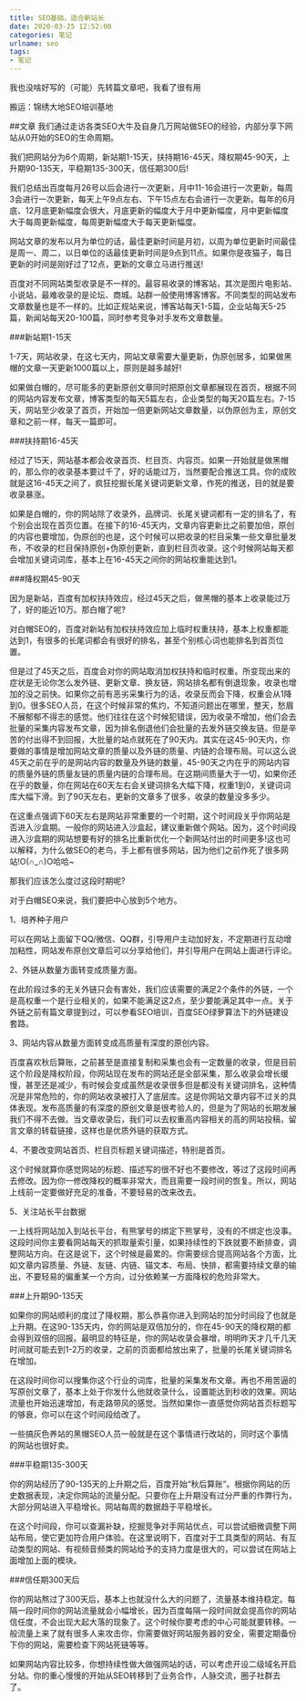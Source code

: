 ```yaml
---
title: SEO基础，适合新站长
date: 2020-03-25 12:52:00
categories: 笔记
urlname: seo
tags:
- 笔记
---
```

<!--markdown-->我也没啥好写的（可能）先转篇文章吧，我看了很有用
搬运：锦绣大地SEO培训基地

##文章
我们通过走访各类SEO大牛及自身几万网站做SEO的经验，内部分享下网站从0开始的SEO的生命周期。

我们把网站分为6个周期，新站期1-15天，扶持期16-45天，降权期45-90天，上升期90-135天，平稳期135-300天，信任期300后!

我们总结出百度每月26号以后会进行一次更新，月中11-16会进行一次更新，每周3会进行一次更新，每天上午9点左右、下午15点左右会进行一次更新。每年的6月底、12月底更新幅度会很大，月底更新的幅度大于月中更新幅度，月中更新幅度大于每周更新幅度，每周更新幅度大于每天更新幅度。

网站文章的发布以月为单位的话，最佳更新时间是月初，以周为单位更新时间最佳是周一、周二，以日单位的话最佳更新时间是9点到11点。如果你是夜猫子，每日更新的时间是刚好过了12点，更新的文章立马进行推送!

百度对不同网站类型收录是不一样的。最容易收录的博客站，其次是图片电影站、小说站，最难收录的是论坛、商城。站群一般使用博客博客。不同类型的网站发布文章数量也是不一样的。比如正规站来说，博客站每天1-5篇，企业站每天5-25篇，新闻站每天20-100篇，同时参考竞争对手发布文章数量。

###新站期1-15天

1-7天，网站收录，在这七天内，网站文章需要大量更新，伪原创居多，如果做黑帽的文章一天更新1000篇以上，原则是越多越好!

如果做白帽的，尽可能多的更新原创文章同时把原创文章都展现在首页，根据不同的网站内容发布文章，博客类型的每天5篇左右，企业类型的每天20篇左右。7-15天，网站至少收录了首页，开始加一倍更新网站文章数量，以伪原创为主，原创文章和之前一样，每天一篇即可。

###扶持期16-45天

经过了15天，网站基本都会收录首页、栏目页、内容页。如果一开始就是做黑帽的，那么你的收录基本要过千了，好的话能过万，当然要配合推送工具。你的成败就是这16-45天之间了，疯狂挖掘长尾关键词更新文章，作死的推送，目的就是要收录暴涨。

如果是白帽的，你的网站除了收录外，品牌词、长尾关键词都有一定的排名了，有个别会出现在首页位置。在接下的16-45天内，文章内容更新比之前要加倍，原创的内容也要增加，伪原创的也是，这个时候可以把收录的栏目采集一些文章批量发布，不收录的栏目保持原创+伪原创更新，直到栏目页收录。这个时候网站每天都会增加关键词词库，基本上在16-45天之间你的网站权重能达到1。

###降权期45-90天

因为是新站，百度有加权扶持效应，经过45天之后，做黑帽的基本上收录能过万了，好的能近10万。那白帽了呢?

对白帽SEO的，百度对新站有加权扶持效应加上临时权重扶持，基本上权重都能达到1，有很多的长尾词都会有很好的排名，甚至个别核心词也能排名到首页位置。

但是过了45天之后，百度会对你的网站取消加权扶持和临时权重。所变现出来的症状是无论你怎么发外链、更新文章、换友链，网站排名都有倒退现象，收录也增加的没之前快。如果你之前有恶劣采集行为的话，收录反而会下降，权重会从1降到0。很多SEO人员，在这个时候非常的焦灼，不知道问题出在哪里，整天，愁眉不展郁郁不得志的感觉。他们往往在这个时候犯错误，因为收录不增加，他们会去批量的采集内容发布文章，因为排名倒退他们会批量的去发外链交换友链。但是辛苦的付出得不到回报，大批量的站点就死在了90天内。其实在这45-90天内，你要做的事情是增加网站文章的质量以及外链的质量、内链的合理布局。可以这么说45天之前在乎的是网站内容的数量及外链的数量，45-90天之内在乎的网站内容的质量外链的质量友链的质量内链的合理布局。在这期间质量大于一切，如果你还在乎的数量，你在网站在60天左右会关键词排名大幅下降，权重1到0，关键词词库大幅下滑。到了90天左右，更新的文章多了很多，收录的数量没多多少。

在这重点强调下60天左右是网站非常重要的一个时期，这个时间段关乎你网站是否进入沙盒期。一般你的网站进入沙盒起，建议重新做个网站。因为，这个时间段进入沙盒期的网站想要有好的排名比重新优化一个新网站付出的时间更多!这也可以解释，为什么做SEO的老鸟，手上都有很多网站，因为他们之前作死了很多网站!O(∩_∩)O哈哈~

那我们应该怎么度过这段时期呢?

对于白帽SEO来说，我们要把中心放到5个地方。

1、培养种子用户

可以在网站上面留下QQ/微信、QQ群，引导用户主动加好友，不定期进行互动增加粘性，网站发布原创文章后可以分享给他们，并引导用户在网站上面进行评论。

2、外链从数量方面转变成质量方面。

在此阶段过多的无关外链只会有害处，我们应该需要的满足2个条件的外链，一个是高权重一个是行业相关的，如果不能满足这2点，至少要能满足其中一点。关于外链之前有篇文章提到过，可以参看SEO培训，百度SEO绿萝算法下的外链建设套路。

3、网站内容从数量方面转变成高质量有深度的原创内容。

百度喜欢秋后算账，之前甚至是直接复制和采集也会有一定数量的收录，但是目前这个阶段是降权阶段，你网站现在发布的网站还是全部采集，那么收录会增长缓慢，甚至还是减少，有时候会变成虽然是收录很多但是都没有关键词排名，这种情况是非常危险的，你的网站收录被打入了底层库。这是你网站文章内容不过关的具体表现。发布高质量的有深度的原创文章是很考验人的，但是为了网站的长期发展我们不得不去做。当文章收录后，我们可以去权重高内容相关的高的网站投稿，留言文章的转载链接，这样也是优质外链的获取方式。

4、不要改变网站首页、栏目页标题关键词描述，特别是首页。

这个时候就算你感觉网站的标题、描述写的很不好也不要修改，等过了这段时间再去修改。因为你一修改降权的概率非常大，而且需要一段时间的恢复。所以，网站上线前一定要做好充足的准备，不要轻易的改来改去。

5、关注站长平台数据

一上线将网站加入到站长平台，有熊掌号的绑定下熊掌号，没有的不绑定也没事。这段时间你主要看网站每天的抓取量索引量，如果持续性的下跌就要不断排查，调整网站方向。在这是说下，这个时候是最累的。你需要综合提高网站各个方面，比如文章内容质量、外链、友链、内链、锚文本、布局、快排，都需要持续文章的输出，不要轻易的偏重某一个方向，过分依赖某一方面降权的危险非常大。

###上升期90-135天

如果你的网站顺利的度过了降权期，那么恭喜你进入到网站的加分时间段了也就是上升期。在这90-135天内，你的网站是双倍加分的，你在45-90天的降权期的都会得到双倍的回报。最明显的特征是，你的网站收录会暴增，明明昨天才几千几天时间就可能去到1-2万的收录，之前的页面都给放出来了，批量的长尾关键词排名在增加。

在这段时间你可以搜集你这个行业的词库，批量的采集发布文章。再也不用苦逼的写原创文章了，基本上处于你发什么他就收录什么，设置能达到秒收的效果。网站流量也开始迅速增加，有走路带风的感觉。当然如果你一直感觉你网站首页标题写的够衰，你可以在这个时间段给改了。

一些搞灰色养站的黑帽SEO人员一般就是在这个事情进行改站的，同时这个事情的网站也很好卖。

###平稳期135-300天

你的网站经历了90-135天的上升期之后，百度开始“秋后算账”。根据你网站的历史数据表现，决定你网站的流量分配。只要你在上升期没有过分严重的作弊行为，大部分网站进入平稳增长。网站每周的数据趋于平稳增长。

在这个时间段，你可以查漏补缺，挖掘竞争对手网站优点，可以尝试细微调整下网站布局，使它更加符合用户体验。在这里说明下，百度对于工具类型的网站、有互动类型的网站、有视频音频类的网站给予的支持力度是很大的，可以尝试在网站上面增加上面的模块。

###信任期300天后

你的网站熬过了300天后，基本上也就没什么大的问题了，流量基本维持稳定。每隔一段时间你的网站流量就会小幅增长，因为百度每隔一段时间就会提高你的网站信任度，不会出现大起大落的现象了。这个时候你要考虑的中心可能就要转移。一般流量上来了就有很多人来攻击你，你需要做好网站服务器的安全，需要定期备份下你的网站，需要检查下网站死链等等。

如果网站内容比较多，你想持续性做大做强网站的话，可以考虑开设二级域名开启分站。你的重心慢慢的开始从SEO转移到了业务合作，人脉交流，圈子社群去了。